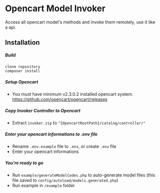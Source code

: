 # Opencart Model Invoker

Access all opencart model's methods and invoke them remotely, use it like a api.


## Installation
##### Build
```shell script
clone repository
composer install
```

##### Setup Opencart
- You must have minimum v2.3.0.2 installed opencart system. https://github.com/opencart/opencart/releases

##### Copy Invoker Controller to Opencart
- Extract `invoker.zip` to `"{OpencartRootPath}/catalog/controller/"`

##### Enter your opencart informations to .env file
- Rename `.env.example` file to `.env`, or create `.env` file
- Enter your opencart informations

##### You're ready to go
- Run `example/generateModelCodes.php` to auto-generate model files (this file saved to `config/autoload/models.generated.php`)
- Run example in `/example` folder